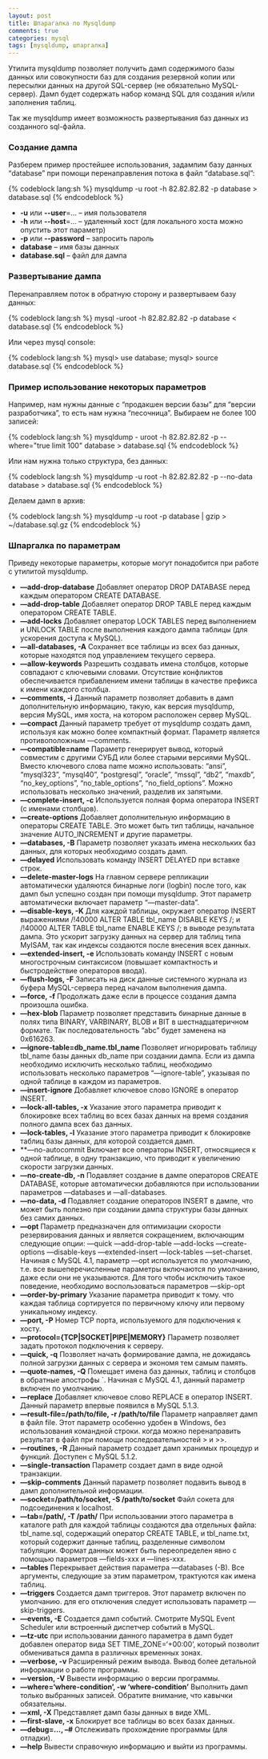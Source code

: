 ```yaml
---
layout: post
title: Шпарагалка по Mysqldump
comments: true
categories: mysql
tags: [mysqldump, шпаргалка]
---
```


Утилита mysqldump позволяет получить дамп содержимого базы данных или совокупности баз для создания резервной копии или пересылки данных на другой SQL-сервер (не обязательно MySQL-сервер). Дамп будет содержать набор команд SQL для создания и/или заполнения таблиц.

Так же mysqldump имеет возможность развертывания баз данных из созданного sql-файла.
<!-- more -->

### Создание дампа

Разберем пример простейшее использования, задампим базу данных “database” при помощи перенаправления потока в файл “database.sql”:
	
{% codeblock lang:sh %}
mysqldump -u root -h 82.82.82.82 -p database > database.sql
{% endcodeblock %}

+ **-u** или **--user**=… – имя пользователя
+ **-h** или **--host**=… – удаленный хост (для локального хоста можно опустить этот параметр)
+ **-p** или **--password** – запросить пароль
+ **database** – имя базы данных
+ **database.sql** – файл для дампа

### Развертывание дампа

Перенаправляем поток в обратную сторону и развертываем базу данных:

{% codeblock lang:sh %}
mysql -uroot -h 82.82.82.82 -p database < database.sql
{% endcodeblock %}

Или через mysql console:

{% codeblock lang:sh %}
mysql> use database;
mysql> source database.sql
{% endcodeblock %}

### Пример использование некоторых параметров

Например, нам нужны данные с “продакшен версии базы” для “версии разработчика”, то есть нам нужна “песочница”. Выбираем не более 100 записей:

{% codeblock lang:sh %}
mysqldump - uroot -h 82.82.82.82 -p --where="true limit 100" database > database.sql
{% endcodeblock %}

Или нам нужна только структура, без данных:

{% codeblock lang:sh %}
mysqldump -u root -h 82.82.82.82 -p --no-data database > database.sql
{% endcodeblock %}

Делаем дамп в архив:

{% codeblock lang:sh %}
mysqldump -u root -p database | gzip > ~/database.sql.gz
{% endcodeblock %}

### Шпаргалка по параметрам

Приведу некоторые параметры, которые могут понадобится при работе с утилитой mysqldump.

+ **—add-drop-database** Добавляет оператор DROP DATABASE перед каждым оператором CREATE DATABASE.
+ **—add-drop-table** Добавляет оператор DROP TABLE перед каждым оператором CREATE TABLE.
+ **—add-locks** Добавляет оператор LOCK TABLES перед выполнением и UNLOCK TABLE после выполнения каждого дампа таблицы (для ускорения доступа к MySQL).
+ **—all-databases, -A** Сохраняет все таблицы из всех баз данных, которые находятся под управлением текущего сервера.
+ **—allow-keywords** Разрешить создавать имена столбцов, которые совпадают с ключевыми словами. Отсутствие конфликтов обеспечивается прибавлением имени таблицы в качестве префикса к имени каждого столбца.
+ **—comments, -i** Данный параметр позволяет добавить в дамп дополнительную информацию, такую, как версия mysqldump, версия MySQL, имя хоста, на котором расположен сервер MySQL.
+ **—compact** Данный параметр требует от mysqldump создать дамп, используя как можно более компактный формат. Параметр является противоположным —comments.
+ **—compatible=name** Параметр генерирует вывод, который совместим с другими СУБД или более старыми версиями MySQL. Вместо ключевого слова name можно использовать: “ansi”, “mysql323”, “mysql40”, “postgresql”, “oracle”, “mssql”, “db2”, “maxdb”, “no_key_options”, “no_table_options”, “no_field_options”. Можно использовать несколько значений, разделив их запятыми.
+ **—complete-insert, -c** Используется полная форма оператора INSERT (с именами столбцов).
+ **—create-options** Добавляет дополнительную информацию в операторы CREATE TABLE. Это может быть тип таблицы, начальное значение AUTO_INCREMENT и другие параметры.
+ **—databases, -B** Параметр позволяет указать имена нескольких баз данных, для которых необходимо создать дамп.
+ **—delayed** Использовать команду INSERT DELAYED при вставке строк.
+ **—delete-master-logs** На главном сервере репликации автоматически удаляются бинарные логи (logbin) после того, как дамп был успешно создан при помощи mysqldump. Этот параметр автоматически включает параметр “—master-data”.
+ **—disable-keys, -K** Для каждой таблицы, окружает оператор INSERT выражениями /!40000 ALTER TABLE tbl_name DISABLE KEYS /; и /!40000 ALTER TABLE tbl_name ENABLE KEYS /; в выводе результата дампа. Это ускорит загрузку данных на сервер для таблиц типа MyISAM, так как индексы создаются после внесения всех данных.
+ **—extended-insert, -e** Использовать команду INSERT с новым многострочным синтаксисом (повышает компактность и быстродействие операторов ввода).
+ **—flush-logs, -F** Записать на диск данные системного журнала из буфера MySQL-сервера перед началом выполнения дампа.
+ **—force, -f** Продолжать даже если в процессе создания дампа произошла ошибка.
+ **—hex-blob** Параметр позволяет представить бинарные данные в полях типа BINARY, VARBINARY, BLOB и BIT в шестнадцатеричном формате. Так последовательность “abc” будет заменена на 0x616263.
+ **—ignore-table=db_name.tbl_name** Позволяет игнорировать таблицу tbl_name базы данных db_name при создании дампа. Если из дампа необходимо исключить несколько таблиц, необходимо использовать несколько параметров “—ignore-table”, указывая по одной таблице в каждом из параметров.
+ **—insert-ignore** Добавляет ключевое слово IGNORE в оператор INSERT.
+ **—lock-all-tables, -x** Указание этого параметра приводит к блокировке всех таблиц во всех базах данных на время создания полного дампа всех баз данных.
+ **—lock-tables, -l** Указание этого параметра приводит к блокировке таблиц базы данных, для которой создается дамп.
+ **—no-autocommit Включает все операторы INSERT, относящиеся к одной таблице, в одну транзакцию, что приводит к увеличению скорости загрузки данных.
+ **—no-create-db, -n** Подавляет создание в дампе операторов CREATE DATABASE, которые автоматически добавляются при использовании параметров —databases и —all-databases.
+ **—no-data, -d** Подавляет создание операторов INSERT в дампе, что может быть полезно при создании дампа структуры базы данных без самих данных.
+ **—opt** Параметр предназначен для оптимизации скорости резервирования данных и является сокращением, включающим следующие опции: —quick —add-drop-table —add-locks —create-options —disable-keys —extended-insert —lock-tables —set-charset. Начиная с MySQL 4.1, параметр —opt используется по умолчанию, т.е. все вышеперечисленные параметры включаются по умолчанию, даже если они не указываются. Для того чтобы исключить такое поведение, необходимо воспользоваться параметров —skip-opt
+ **—order-by-primary** Указание параметра приводит к тому. что каждая таблица сортируется по первичному ключу или первому уникальному индексу.
+ **—port, -P** Номер TCP порта, используемого для подключения к хосту.
+ **—protocol={TCP|SOCKET|PIPE|MEMORY}** Параметр позволяет задать протокол подключения к серверу.
+ **—quick, -q** Позволяет начать формирование дампа, не дожидаясь полной загрузки данных с сервера и экономя тем самым память.
+ **—quote-names, -Q** Помещает имена баз данных, таблиц и столбцов в обратные апострофы `. Начиная с MySQL 4.1, данный параметр включен по умолчанию.
+ **—replace** Добавляет ключевое слово REPLACE в оператор INSERT. Данный параметр впервые появился в MySQL 5.1.3.
+ **—result-file=/path/to/file, -r /path/to/file** Параметр направляет дамп в файл file. Этот параметр особенно удобен в Windows, без использования командной строки. когда можно перенаправить результат в файл при помощи последовательностей > и >>.
+ **—routines, -R** Данный параметр создает дамп хранимых процедур и функций. Доступен с MySQL 5.1.2.
+ **—single-transaction** Параметр создает дамп в виде одной транзакции.
+ **—skip-comments** Данный параметр позволяет подавить вывод в дамп дополнительной информации.
+ **—socket=/path/to/socket, -S /path/to/socket** Файл сокета для подсоединения к localhost.
+ **—tab=/path/, -T /path/** При использовании этого параметра в каталоге path для каждой таблицы создаются два отдельных файла: tbl_name.sql, содержащий оператор CREATE TABLE, и tbl_name.txt, который содержит данные таблиц, разделенные символом табуляции. Формат данных может быть переопределен явно с помощью параметров —fields-xxx и —lines-xxx.
+ **—tables** Перекрывает действия параметра —databases (-B). Все аргументы, следующие за этим параметром, трактуются как имена таблиц.
+ **—triggers** Создается дамп триггеров. Этот параметр включен по умолчанию. для его отключения следует использовать параметр —skip-triggers.
+ **—events, -E** Создается дамп событий. Смотрите MySQL Event Scheduler или встроенный диспетчер событий в MySQL.
+ **—tz-utc** при использовании данного параметра в дамп будет добавлен оператор вида SET TIME_ZONE=‘+00:00’, который позволит обмениваться дампа в различных временных зонах.
+ **—verbose, -v** Расширенный режим вывода. Вывод более детальной информации о работе программы.
+ **—version, -V** Вывести информацию о версии программы.
+ **—where=‘where-condition’, -w ‘where-condition’** Выполнить дамп только выбранных записей. Обратите внимание, что кавычки обязательны.
+ **—xml, -X** Представляет дамп базы данных в виде XML.
+ **—first-slave, -x** Блокирует все таблицы во всех базах данных.
+ **—debug=…, –#** Отслеживать прохождение программы (для отладки).
+ **—help** Вывести справочную информацию и выйти из программы.

